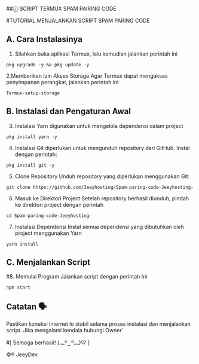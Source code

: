 ##ⓘ SCRIPT TERMUX SPAM PAIRING CODE




#TUTORIAL MENJALANKAN SCRIPT SPAM PARING CODE

## A. Cara Instalasinya 
1. Silahkan buka aplikasi Termux, lalu kemudian jalankan perintah ini
```
pkg upgrade -y && pkg update -y
```
2.Memberikan Izin Akses Storage Agar Termux dapat mengakses penyimpanan perangkat, jalankan perintah ini
```
Termux-setup-storage
```


## B. Instalasi dan Pengaturan Awal

3. Instalasi Yarn  digunakan untuk mengelola dependensi dalam project
```
pkg install yarn -y
```

4. Instalasi Git diperlukan untuk mengunduh repository dari GitHub. Instal dengan perintah:
```
pkg install git -y
```

5. Clone Repository Unduh repository yang diperlukan menggunakan Git:
```
git clone https://github.com/Jeeyhosting/Spam-paring-code-Jeeyhosting-
```

6. Masuk ke Direktori Project Setelah repository berhasil diunduh, pindah ke direktori project dengan perintah
```
cd Spam-paring-code-Jeeyhosting-
```

7. Instalasi Dependensi Instal semua dependensi yang dibutuhkan oleh project menggunakan Yarn
```
yarn install
```
## C. Menjalankan Script

#8. Memulai Program Jalankan script dengan perintah Ini 
```
npm start
```



## Catatan 🗣️
Pastikan koneksi internet  lo stabil selama proses instalasi dan menjalankan script. Jika mengalami kendala hubungi Owner`

#[ Semoga berhasil! (⁠灬⁠º⁠‿⁠º⁠灬⁠)⁠♡ ]




©® JeeyDev 
